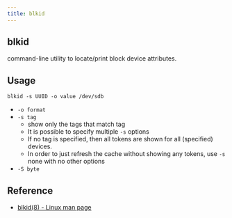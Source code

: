 ```yaml
---
title: blkid
---
```


## blkid
command-line utility to locate/print block device attributes.

## Usage

```
blkid -s UUID -o value /dev/sdb
```

* `-o format`
* `-s tag`
    * show only the tags that match tag
    * It is possible to specify multiple `-s` options
    * If no tag is specified, then all tokens are shown for all (specified) devices.
    * In order to just refresh the cache without showing any tokens, use `-s` none with no other options
* `-S byte`

## Reference
* [blkid(8) - Linux man page](https://linux.die.net/man/8/blkid)
